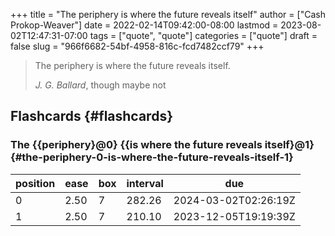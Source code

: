 +++
title = "The periphery is where the future reveals itself"
author = ["Cash Prokop-Weaver"]
date = 2022-02-14T09:42:00-08:00
lastmod = 2023-08-02T12:47:31-07:00
tags = ["quote", "quote"]
categories = ["quote"]
draft = false
slug = "966f6682-54bf-4958-816c-fcd7482ccf79"
+++

> The periphery is where the future reveals itself.
>
> _J. G. Ballard_, though maybe not


## Flashcards {#flashcards}


### The {{periphery}@0} {{is where the future reveals itself}@1} {#the-periphery-0-is-where-the-future-reveals-itself-1}

| position | ease | box | interval | due                  |
|----------|------|-----|----------|----------------------|
| 0        | 2.50 | 7   | 282.26   | 2024-03-02T02:26:19Z |
| 1        | 2.50 | 7   | 210.10   | 2023-12-05T19:19:39Z |
